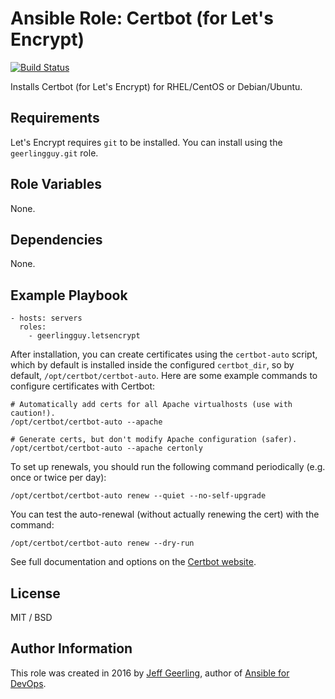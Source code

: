 # Ansible Role: Certbot (for Let's Encrypt)

[![Build Status](https://travis-ci.org/geerlingguy/ansible-role-certbot.svg?branch=master)](https://travis-ci.org/geerlingguy/ansible-role-certbot)

Installs Certbot (for Let's Encrypt) for RHEL/CentOS or Debian/Ubuntu.

## Requirements

Let's Encrypt requires `git` to be installed. You can install using the `geerlingguy.git` role.

## Role Variables

None.

## Dependencies

None.

## Example Playbook

    - hosts: servers
      roles:
        - geerlingguy.letsencrypt

After installation, you can create certificates using the `certbot-auto` script, which by default is installed inside the configured `certbot_dir`, so by default, `/opt/certbot/certbot-auto`. Here are some example commands to configure certificates with Certbot:

    # Automatically add certs for all Apache virtualhosts (use with caution!).
    /opt/certbot/certbot-auto --apache
    
    # Generate certs, but don't modify Apache configuration (safer).
    /opt/certbot/certbot-auto --apache certonly

To set up renewals, you should run the following command periodically (e.g. once or twice per day):

    /opt/certbot/certbot-auto renew --quiet --no-self-upgrade

You can test the auto-renewal (without actually renewing the cert) with the command:

    /opt/certbot/certbot-auto renew --dry-run

See full documentation and options on the [Certbot website](https://certbot.eff.org/).

## License

MIT / BSD

## Author Information

This role was created in 2016 by [Jeff Geerling](http://jeffgeerling.com/), author of [Ansible for DevOps](http://ansiblefordevops.com/).
